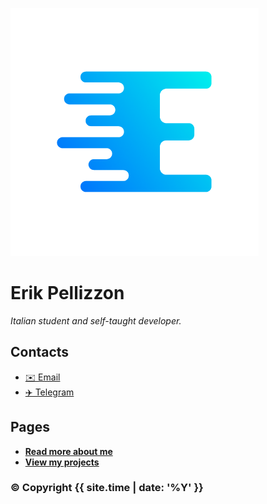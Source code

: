 ![Logo](logo.png)

# Erik Pellizzon

_Italian student and self-taught developer._

## Contacts
- [✉️ Email](mailto:erikpellizzon@gmail.com)
- [✈️ Telegram](https://telegram.me/ErikP)

## Pages
- **[Read more about me](about)**
- **[View my projects](projects)**

### © Copyright {{ site.time | date: '%Y' }}
